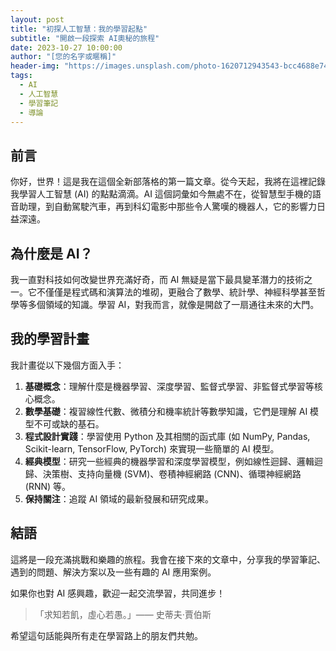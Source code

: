 ```yaml
---
layout: post
title: "初探人工智慧：我的學習起點"
subtitle: "開啟一段探索 AI奧秘的旅程"
date: 2023-10-27 10:00:00
author: "[您的名字或暱稱]"
header-img: "https://images.unsplash.com/photo-1620712943543-bcc4688e7485?ixlib=rb-4.0.3&ixid=M3wxMjA3fDB8MHxwaG90by1wYWdlfHx8fGVufDB8fHx8fA%3D%3D&auto=format&fit=crop&w=1665&q=80" # 建議替換成您自己的文章標頭圖片路徑
tags:
  - AI
  - 人工智慧
  - 學習筆記
  - 導論
---
```


## 前言

你好，世界！這是我在這個全新部落格的第一篇文章。從今天起，我將在這裡記錄我學習人工智慧 (AI) 的點點滴滴。AI 這個詞彙如今無處不在，從智慧型手機的語音助理，到自動駕駛汽車，再到科幻電影中那些令人驚嘆的機器人，它的影響力日益深遠。

## 為什麼是 AI？

我一直對科技如何改變世界充滿好奇，而 AI 無疑是當下最具變革潛力的技術之一。它不僅僅是程式碼和演算法的堆砌，更融合了數學、統計學、神經科學甚至哲學等多個領域的知識。學習 AI，對我而言，就像是開啟了一扇通往未來的大門。

## 我的學習計畫

我計畫從以下幾個方面入手：

1.  **基礎概念**：理解什麼是機器學習、深度學習、監督式學習、非監督式學習等核心概念。
2.  **數學基礎**：複習線性代數、微積分和機率統計等數學知識，它們是理解 AI 模型不可或缺的基石。
3.  **程式設計實踐**：學習使用 Python 及其相關的函式庫 (如 NumPy, Pandas, Scikit-learn, TensorFlow, PyTorch) 來實現一些簡單的 AI 模型。
4.  **經典模型**：研究一些經典的機器學習和深度學習模型，例如線性迴歸、邏輯迴歸、決策樹、支持向量機 (SVM)、卷積神經網路 (CNN)、循環神經網路 (RNN) 等。
5.  **保持關注**：追蹤 AI 領域的最新發展和研究成果。

## 結語

這將是一段充滿挑戰和樂趣的旅程。我會在接下來的文章中，分享我的學習筆記、遇到的問題、解決方案以及一些有趣的 AI 應用案例。

如果你也對 AI 感興趣，歡迎一起交流學習，共同進步！

> 「求知若飢，虛心若愚。」—— 史蒂夫·賈伯斯

希望這句話能與所有走在學習路上的朋友們共勉。
